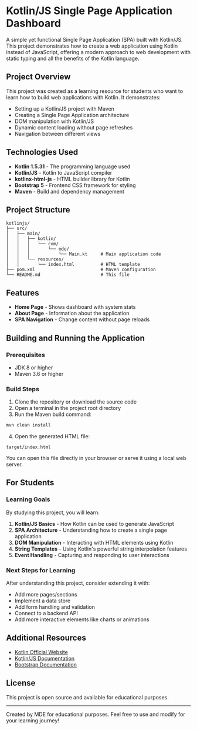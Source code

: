 # Kotlin/JS Single Page Application Dashboard

A simple yet functional Single Page Application (SPA) built with Kotlin/JS. This project demonstrates how to create a web application using Kotlin instead of JavaScript, offering a modern approach to web development with static typing and all the benefits of the Kotlin language.

## Project Overview

This project was created as a learning resource for students who want to learn how to build web applications with Kotlin. It demonstrates:

- Setting up a Kotlin/JS project with Maven
- Creating a Single Page Application architecture
- DOM manipulation with Kotlin/JS
- Dynamic content loading without page refreshes
- Navigation between different views

## Technologies Used

- **Kotlin 1.5.31** - The programming language used
- **Kotlin/JS** - Kotlin to JavaScript compiler
- **kotlinx-html-js** - HTML builder library for Kotlin
- **Bootstrap 5** - Frontend CSS framework for styling
- **Maven** - Build and dependency management

## Project Structure

```
kotlinjs/
├── src/
│   ├── main/
│   │   ├── kotlin/
│   │   │   └── com/
│   │   │       └── mde/
│   │   │           └── Main.kt     # Main application code
│   │   └── resources/
│   │       └── index.html          # HTML template
├── pom.xml                         # Maven configuration
└── README.md                       # This file
```

## Features

- **Home Page** - Shows dashboard with system stats
- **About Page** - Information about the application
- **SPA Navigation** - Change content without page reloads

## Building and Running the Application

### Prerequisites

- JDK 8 or higher
- Maven 3.6 or higher

### Build Steps

1. Clone the repository or download the source code
2. Open a terminal in the project root directory
3. Run the Maven build command:

```bash
mvn clean install
```

4. Open the generated HTML file:
```
target/index.html
```

You can open this file directly in your browser or serve it using a local web server.

## For Students

### Learning Goals

By studying this project, you will learn:

1. **Kotlin/JS Basics** - How Kotlin can be used to generate JavaScript
2. **SPA Architecture** - Understanding how to create a single page application
3. **DOM Manipulation** - Interacting with HTML elements using Kotlin
4. **String Templates** - Using Kotlin's powerful string interpolation features
5. **Event Handling** - Capturing and responding to user interactions

### Next Steps for Learning

After understanding this project, consider extending it with:

- Add more pages/sections
- Implement a data store
- Add form handling and validation
- Connect to a backend API
- Add more interactive elements like charts or animations

## Additional Resources

- [Kotlin Official Website](https://kotlinlang.org/)
- [Kotlin/JS Documentation](https://kotlinlang.org/docs/js-overview.html)
- [Bootstrap Documentation](https://getbootstrap.com/docs/5.0/getting-started/introduction/)

## License

This project is open source and available for educational purposes.

---

Created by MDE for educational purposes. Feel free to use and modify for your learning journey!
